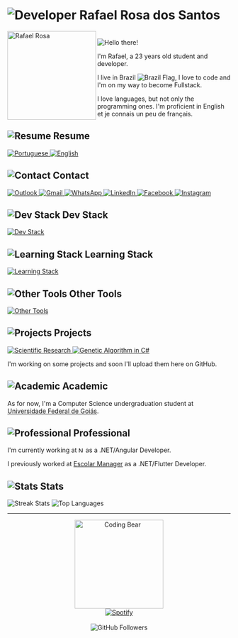 # <img src="https://img.icons8.com/nolan/64/developer.png" alt="Developer"/> Rafael Rosa dos Santos

<img src="https://i.imgur.com/hHIjGbP.png" alt="Rafael Rosa" width="200" align="left"/>
<br>

<img src="https://readme-typing-svg.herokuapp.com?font=montserrat&size=30&duration=3000&color=9129F7&lines=Hello+there!" alt="Hello there!" title="Hello there!"/>

I'm Rafael, a 23 years old student and developer.

I live in Brazil <img src="https://img.icons8.com/color/16/000000/brazil-circular.png" alt="Brazil Flag"/>, I love to code and I'm on my way to become Fullstack.

I love languages, but not only the programming ones. I'm proficient in English et je connais un peu de français.

## <img src="https://img.icons8.com/nolan/32/open-resume.png" alt="Resume"/> Resume

<a href="https://drive.google.com/file/d/1losJjvrI4k_qxrDvV2N-1Kx1DoBtesgF/view?usp=sharing" target="_blank">
 <img src="https://img.icons8.com/color/50/000000/brazil-circular.png" alt="Portuguese" title="Portuguese"/>
</a>
<a href="https://drive.google.com/file/d/159ylOC3vQqrxC4OVcK_lNOdsYkE9FXF3/view?usp=sharing" target="_blank">
 <img src="https://img.icons8.com/color/50/000000/great-britain-circular.png" alt="English" title="English"/>
</a>
<!-- Next resumes to add
<img src="https://img.icons8.com/color/50/000000/spain2-circular.png" alt="Spanish" title="Spanish"/>
<img src="https://img.icons8.com/color/50/000000/china-circular.png alt"Mandarin" title="Mandarin"/>
<img src="https://img.icons8.com/color/50/000000/japan-circular.png" alt="Japanese" title="Japanese"/>
<img src="https://img.icons8.com/color/50/000000/germany-circular.png" alt="German" title="German"/>
-->

## <img src="https://img.icons8.com/nolan/32/business-contact.png" alt="Contact"/> Contact

<a href="mailto:rafaelxsantosx@hotmail.com" target="_blank">
  <img src="https://img.icons8.com/color/50/000000/ms-outlook.png" alt="Outlook" title="Outlook"/>
</a>
<a href="mailto:rafaelxsantosx@gmail.com" target="_blank">
  <img src="https://img.icons8.com/color/50/000000/gmail-new.png" alt="Gmail" title="Gmail"/>
</a>
<a href="https://api.whatsapp.com/send?phone=5562991539307" target="_blank">
  <img src="https://img.icons8.com/color/50/000000/whatsapp--v1.png" alt="WhatsApp" title="WhatsApp"/>
</a>
<a href="https://www.linkedin.com/in/ziinahzoor/" target="_blank">
  <img src="https://img.icons8.com/color/50/000000/linkedin.png" alt="LinkedIn" title="LinkedIn"/>
</a>
<a href="https://www.facebook.com/ziinahzoor/" target="_blank">
  <img src="https://img.icons8.com/color/50/000000/facebook.png" alt="Facebook" title="Facebook"/>
</a> 
<a href="https://www.instagram.com/ziinahzoor/" target="_blank">
  <img src="https://img.icons8.com/fluency/50/000000/instagram-new.png" alt="Instagram" title="Instagram"/>
</a> 


## <img src="https://img.icons8.com/nolan/32/code--v2.png" alt="Dev Stack"/> Dev Stack
[![Dev Stack](https://skillicons.dev/icons?i=c,cs,dart,js,ts,java,html,md,css,sass,dotnet,angular,flutter,bootstrap,git,postgres,mysql,visualstudio,vscode,postman&theme=dark)](https://skillicons.dev) <!-- postman -->

<!--
<code><img src="https://img.icons8.com/color/50/000000/c-programming.png" alt="C" title="C"/></code>
<code><img src="https://img.icons8.com/color/50/000000/c-sharp-logo.png" alt="C#" title="C#"/></code>
<code><img src="https://img.icons8.com/color/50/000000/dart.png" alt="Dart" title="Dart"/></code>
<code><img src="https://img.icons8.com/color/50/000000/javascript.png" alt="JavaScript" title="JavaScript"/></code>
<code><img src="https://img.icons8.com/color/50/000000/typescript.png" alt="TypeScript" title="TypeScript"/></code>

<code><img src="https://img.icons8.com/color/50/000000/java-coffee-cup-logo.png" alt="Java" title="Java"/></code>
<code><img src="https://img.icons8.com/color/50/000000/net-framework.png" alt=".NET Core" title=".NET Core" width="50" /></code>
<code><img src="https://img.icons8.com/color/50/000000/angularjs.png" alt="Angular" title="Angular"/></code>
<code><img src="https://img.icons8.com/color/50/000000/flutter.png" alt="Flutter" title="Flutter"/></code>
<code><img src="https://img.icons8.com/color/50/000000/bootstrap.png" alt="Bootstrap" title="Bootstrap"/></code>

<code><img src="https://img.icons8.com/color/50/000000/git.png" alt="Git" title="Git"/></code>
<code><img src="https://img.icons8.com/color/50/000000/html-5--v1.png" alt="HTML" title="HTML"/></code>
<code><img src="https://img.icons8.com/color/50/000000/css3.png" alt="CSS" title="CSS"/></code>
<code><img src="https://img.icons8.com/color/50/000000/sass.png" alt="SASS" title="SASS"/></code>
<code><img src="https://img.icons8.com/color/50/000000/postgreesql.png" alt="PostGre" title="PostGre"/></code>

<code><img src="https://img.icons8.com/color/50/000000/mysql-logo.png" alt="MySQL" title="MySQL"/></code>
<code><img src="https://img.icons8.com/external-tal-revivo-shadow-tal-revivo/50/000000/external-postman-is-the-only-complete-api-development-environment-logo-shadow-tal-revivo.png" alt="Postman" title="Postman"/></code>
-->

## <img src="https://img.icons8.com/nolan/32/books-1.png" alt="Learning Stack"/> Learning Stack
[![Learning Stack](https://skillicons.dev/icons?i=tailwind,firebase,react,reactivex,nodejs,aws,materialui,jquery,expressjs,azure,docker,powershell,bash,unity,unreal,jest,gherkin&theme=dark)](https://skillicons.dev) <!-- sqlserver, jira, reactnative-->

<!--
<code><img src="https://img.icons8.com/color/50/000000/microsoft-sql-server.png" alt="SQL Server" title="SQL Server"/></code>
<code><img src="https://img.icons8.com/color/50/000000/azure-1.png" alt="Azure" title="Azure"/></code>
<code><img src="https://img.icons8.com/color/50/000000/jira.png" alt="Jira" title="Jira"/></code>
<code><img src="https://img.icons8.com/color/50/000000/firebase.png" alt="Firebase" title="Firebase"/></code>
<code><img src="https://img.icons8.com/color/50/000000/docker.png" alt="Docker" title="Docker"/></code>

<code><img src="https://img.icons8.com/color/50/000000/amazon-web-services.png" alt="AWS" title="AWS"/></code>
<code><img src="https://img.icons8.com/color/50/000000/react-native.png" alt="React" title="React"/></code>
<code><img src="https://img.icons8.com/color/50/000000/nodejs.png" alt="Node.js" title="Node.js, Express.js"/></code>
<code><img src="https://img.icons8.com/color/50/000000/powershell.png" alt="PowerShell" title="PowerShell"/></code>
<code><img src="https://img.icons8.com/color/50/000000/bash.png" alt="Bash" title="Bash"/></code>

<code><img src="https://img.icons8.com/fluent/50/000000/unity.png" alt="Unity" title="Unity"/></code>
<code><img src="https://img.icons8.com/color/50/000000/unreal-engine.png" alt="Unreal Engine" title="Unreal Engine"/></code>
-->

<!-- To add later
## <img src="https://img.icons8.com/nolan/32/books-1.png" alt="Want to Learn"/> Want to Learn

[![Want to Learn](https://skillicons.dev/icons?i=cpp,lua,py,go,kotlin,elixir,ruby,php,r,vue,nextjs,nestjs,redux,spring,django,tensorflow,laravel,unity,kubernetes,linux,gradle,redis,mongodb,sqlite,selenium,svelte&theme=dark)](https://skillicons.dev)

<code><img src="https://img.icons8.com/color/50/000000/c-plus-plus-logo.png" alt="C++" title="C++"/><code>
<code><img src="https://img.icons8.com/color/50/000000/python.png" alt="Python" title="Python"/></code>
<code><img src="https://img.icons8.com/color/50/000000/kotlin.png" alt="Kotlin" title="Kotlin"/></code>
<code><img src="https://img.icons8.com/color/50/000000/ruby-programming-language.png" alt="Ruby" title="Ruby"/></code>
<code><img src="https://img.icons8.com/windows/50/000000/php-logo.png" alt="PHP" title="PHP"/></code>
<code><img src="https://img.icons8.com/windows/50/000000/r-project.png" alt="R" title="R"/></code>
<code><img src="https://img.icons8.com/color/50/000000/delphi-ide.png" alt="Delphi" title="Delphi"/></code>
<code><img src="https://img.icons8.com/color/50/000000/golang.png" alt="Golang" title="Golang"/></code>

<code><img src="https://img.icons8.com/color/50/000000/spring-logo.png" alt="Spring" title="Spring"/></code>
<code><img src="https://img.icons8.com/color/50/000000/django.png" alt="Django" title="Django"/></code>
<code><img src="https://img.icons8.com/fluent/50/000000/laravel.png" alt="Laravel" title="Laravel"/></code>
<code><img src="https://img.icons8.com/color/50/000000/react-native.png" alt="React Native" title="React Native"/></code>
<code><img src="https://img.icons8.com/color/50/000000/vue-js.png" alt="Vue" title="Vue"/></code>

<code><img src="https://img.icons8.com/color/50/000000/kubernetes.png" alt="Kubernetes" title="Kubernetes"/></code>
<code><img src="https://img.icons8.com/color/50/000000/mongodb.png" alt="MongoDB" title="MongoDB"/></code>

assembly
-->

## <img src="https://img.icons8.com/nolan/32/design.png" alt="Other Tools"/> Other Tools
[![Other Tools](https://skillicons.dev/icons?i=latex,ps,ae,ai,figma&theme=dark)](https://skillicons.dev)

<!--
<code><img src="https://img.icons8.com/color/50/000000/latex.png" alt="LaTeX" title="LaTeX"/></code>
<code><img src="https://img.icons8.com/color/50/000000/adobe-photoshop--v1.png" alt="Photoshop" title="Photoshop"/></code>
<code><img src="https://img.icons8.com/color/50/000000/figma--v1.png" alt="Figma" title="Figma"/></code>
-->

## <img src="https://img.icons8.com/nolan/32/project-management.png" alt="Projects"/> Projects

 <a href="https://drive.google.com/file/d/1iic6vnlyXAg6aO55CrkMW0VLlxxlGP2Y/view?usp=sharing">
  <img src="https://img.icons8.com/nolan/50/flip-chart.png" alt="Scientific Research" title="Scientific Research"/>
 </a>
 <a href="https://github.com/ziinahzoor/GeneticAlgorithm.git">
  <img src="https://img.icons8.com/nolan/50/biotech.png" alt="Genetic Algorithm in C#" title="Genetic Algorithm in C#"/>
 </a>

I'm working on some projects and soon I'll upload them here on GitHub.

## <img src="https://img.icons8.com/nolan/32/school-building.png" alt="Academic"/> Academic

As for now, I'm a Computer Science undergraduation student at [Universidade Federal de Goiás](https://www.ufg.br). 

## <img src="https://img.icons8.com/nolan/32/work.png" alt="Professional"/> Professional

I'm currently working at <a href="https://www.nttdata.com"><img src="https://upload.wikimedia.org/wikipedia/commons/0/09/NTT-Data-Logo.svg" alt="NTT DATA" title="NTT DATA" height=12/></a> as a .NET/Angular Developer.

I previously worked at [Escolar Manager](https://www.escolarmanager.com.br) as a .NET/Flutter Developer.

## <img src="https://img.icons8.com/nolan/32/bar-chart.png" alt="Stats"/> Stats

<img src="http://github-readme-streak-stats.herokuapp.com?user=ziinahzoor&theme=radical" alt="Streak Stats" title="Streak Stats"/>
<img src="https://github-readme-stats.vercel.app/api/top-langs/?username=ziinahzoor&theme=radical&layout=compact" alt="Top Languages" title="Top Languages"/>

---

<div align="center">
 <img src="https://i.giphy.com/media/1GEATImIxEXVR79Dhk/giphy.webp" alt="Coding Bear" height="200"/>
 </br>
 <a href="https://spotify-github-profile.vercel.app/api/view?uid=y5sqw3v5r21adcwbkaewvl406&redirect=true">
  <img src="https://spotify-github-profile.vercel.app/api/view?uid=y5sqw3v5r21adcwbkaewvl406&cover_image=true&theme=novatorem&bar_color=53b14f&bar_color_cover=false" alt="Spotify" title="Spotify"/>
 </a>
 <br>
 <br>
 <img src="https://img.shields.io/github/followers/ziinahzoor?color=blueviolet&style=for-the-badge" alt="GitHub Followers"/>
</div>
